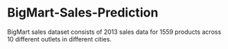 # BigMart-Sales-Prediction
BigMart sales dataset consists of 2013 sales data for 1559 products across 10 different outlets in different cities.
